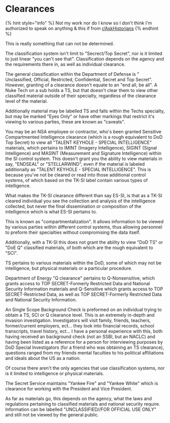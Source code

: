 # Clearances

{% hint style="info" %}
Not my work nor do I know so I don't think I'm authorized to speak on anything & this if from [r/AskHistorians](https://www.reddit.com/r/AskHistorians/comments/2uylp8/how\_far\_back\_is\_the\_earliest\_known\_us\_usage\_of/)
{% endhint %}

This is really something that can not be determined.

The classification system isn't limit to "Secrect/Top Secret", nor is it limited to just linear "you can't see that". Classification depends on the agency and the requirements there in, as well as individual clearance.

The general classification within the Department of Defense is " Unclassified, Official, Restricted, Confidential, Secret and Top Secret". However, granting of a clearance doesn't equate to an "end all, be all". A Nuke Tech on a sub holds a TS, but that doesn't clear them to view other classified material outside of their specialty, regardless of the clearance level of the material.

Additionally material may be labelled TS and falls within the Techs specialty, but may be marked "Eyes Only" or have other markings that restrict it's viewing to various parties, these are known as "caveats".

You may be an NSA employee or contractor, who's been granted Sensitive Compartmented Intelligence clearance (which is a rough equivalent to DoD Top Secret) to view all "TALENT KEYHOLE - SPECIAL INTELLIGENCE" materials, which pertains to IMINT (Imagery Intelligence), SIGINT (Signal Intelligence) and MASINT (Measurement and Signature Intelligence) within the SI control system. This doesn't grant you the ability to view materials in say, "ENDSEAL" or "STELLARWIND", even if the material is labeled additionally as "TALENT KEYHOLE - SPECIAL INTELLIGENCE". This is because you've not be cleared or read into those additional control systems, of which based on the TK-SI label contain various types of intelligence.

What makes the TK-SI clearance different than say ES-SI, is that as a TK-SI cleared individual you see the collection and analysis of the intelligence collected, but never the final dissemination or composition of the intelligence which is what ES-SI pertains to.

This is known as "compartmentalization". It allows information to be viewed by various parties within different control systems, thus allowing personnel to preform their specialties without compromising the data itself.

Additionally, with a TK-SI this does not grant the ability to view "DoD TS" or "DoE Q" classified materials, of both which are the rough equivalent to "SCI".

TS pertains to various materials within the DoD, some of which may not be intelligence, but physical materials or a particular procedure.

Department of Energy "Q clearance" pertains to Q-Nonsensitive, which grants access to TOP SECRET-Formerly Restricted Data and National Security Information materials and Q-Sensitive which grants access to TOP SECRET-Restricted Data, as well as TOP SECRET-Formerly Restricted Data and National Security Information.

An Single Scope Background Check is preformed on an individual trying to obtain a TS, SCI or Q clearance level. This is an extremely in-depth and invasion investigation. Investigators will visit family, friends, teachers, former/current employers, ect... they look into financial records, school transcripts, travel history, ect... I have a personal experience with this, both having received an background check (not an SSBI, but an NACLC) and having been listed as a reference for a person for interviewing purposes by DoD Special Investigators (for a friend who was obtaining an TS clearance), questions ranged from my friends mental faculties to his political affiliations and ideals about the US as a nation.

Of course there aren't the only agencies that use classification systems, nor is it limited to intelligence or physical materials.

The Secret Service maintains "Yankee Fire" and "Yankee White" which is clearance for working with the President and Vice President.

As far as materials go, this depends on the agency, what the laws and regulations pertaining to classified materials and national security require. Information can be labelled "UNCLASSIFIED//FOR OFFICIAL USE ONLY" and still not be viewed by the general public.
